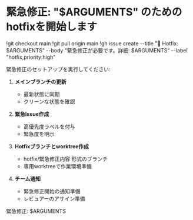 # 緊急修正: "$ARGUMENTS" のためのhotfixを開始します

!git checkout main
!git pull origin main
!gh issue create --title "🚨 Hotfix: $ARGUMENTS" --body "緊急修正が必要です。詳細: $ARGUMENTS" --label "hotfix,priority:high"

緊急修正のセットアップを実行してください:

1. **メインブランチの更新**
   - 最新状態に同期
   - クリーンな状態を確認

2. **緊急Issue作成**
   - 高優先度ラベルを付与
   - 緊急度を明示

3. **Hotfixブランチとworktree作成**
   - hotfix/緊急修正内容 形式のブランチ
   - 専用worktreeで作業環境準備

4. **チーム通知**
   - 緊急修正開始の通知準備
   - レビュアーのアサイン準備

緊急修正: $ARGUMENTS